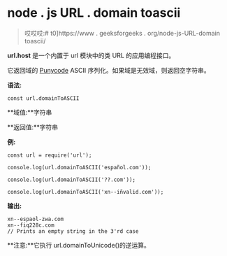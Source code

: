 # node . js URL . domain toascii

> 哎哎哎:# t0]https://www . geeksforgeeks . org/node-js-URL-domain toascii/

**url.host** 是一个内置于 url 模块中的类 URL 的应用编程接口。

它返回域的 [Punycode](https://tools.ietf.org/html/rfc5891#section-4.4) ASCII 序列化。如果域是无效域，则返回空字符串。

**语法:**

```
const url.domainToASCII
```

**域值:**字符串

**返回值:**字符串

**例:**

```
const url = require('url');

console.log(url.domainToASCII('español.com'));

console.log(url.domainToASCII('??.com'));

console.log(url.domainToASCII('xn--iñvalid.com'));
```

**输出:**

```
xn--espaol-zwa.com
xn--fiq228c.com
// Prints an empty string in the 3'rd case

```

**注意:**它执行 url.domainToUnicode()的逆运算。